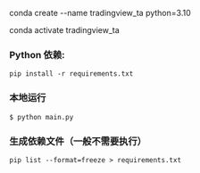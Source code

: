 

conda create --name tradingview_ta python=3.10

conda activate tradingview_ta



 ### Python 依赖:

 ```
 pip install -r requirements.txt 
 ```


### 本地运行
```
$ python main.py

```


### 生成依赖文件（一般不需要执行）

```
pip list --format=freeze > requirements.txt

```




 
